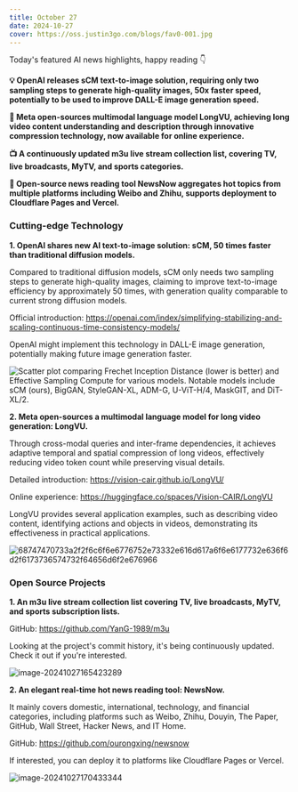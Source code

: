 ```yaml
---
title: October 27
date: 2024-10-27
cover: https://oss.justin3go.com/blogs/fav0-001.jpg
---
```


Today's featured AI news highlights, happy reading 👇

**💡 OpenAI releases sCM text-to-image solution, requiring only two sampling steps to generate high-quality images, 50x faster speed, potentially to be used to improve DALL-E image generation speed.**

**🎥 Meta open-sources multimodal language model LongVU, achieving long video content understanding and description through innovative compression technology, now available for online experience.**

**📺 A continuously updated m3u live stream collection list, covering TV, live broadcasts, MyTV, and sports categories.**

**📱 Open-source news reading tool NewsNow aggregates hot topics from multiple platforms including Weibo and Zhihu, supports deployment to Cloudflare Pages and Vercel.**

### Cutting-edge Technology

**1. OpenAI shares new AI text-to-image solution: sCM, 50 times faster than traditional diffusion models.**

Compared to traditional diffusion models, sCM only needs two sampling steps to generate high-quality images, claiming to improve text-to-image efficiency by approximately 50 times, with generation quality comparable to current strong diffusion models.

Official introduction: https://openai.com/index/simplifying-stabilizing-and-scaling-continuous-time-consistency-models/

OpenAI might implement this technology in DALL-E image generation, potentially making future image generation faster.

![Scatter plot comparing Frechet Inception Distance (lower is better) and Effective Sampling Compute for various models. Notable models include sCM (ours), BigGAN, StyleGAN-XL, ADM-G, U-ViT-H/4, MaskGIT, and DiT-XL/2.](https://cdn.jsdelivr.net/gh/freelander/oss@master/ai-daily/2024-10-27/02_Light.svg)

**2. Meta open-sources a multimodal language model for long video generation: LongVU.**

Through cross-modal queries and inter-frame dependencies, it achieves adaptive temporal and spatial compression of long videos, effectively reducing video token count while preserving visual details.

Detailed introduction: https://vision-cair.github.io/LongVU/

Online experience: https://huggingface.co/spaces/Vision-CAIR/LongVU

LongVU provides several application examples, such as describing video content, identifying actions and objects in videos, demonstrating its effectiveness in practical applications.

![68747470733a2f2f6c6f6e6776752e73332e616d617a6f6e6177732e636f6d2f6173736574732f64656d6f2e676966](https://cdn.jsdelivr.net/gh/freelander/oss@master/ai-daily/2024-10-27/68747470733a2f2f6c6f6e6776752e73332e616d617a6f6e6177732e636f6d2f6173736574732f64656d6f2e676966.gif)

### Open Source Projects

**1. An m3u live stream collection list covering TV, live broadcasts, MyTV, and sports subscription lists.**

GitHub: https://github.com/YanG-1989/m3u

Looking at the project's commit history, it's being continuously updated. Check it out if you're interested.

![image-20241027165423289](https://cdn.jsdelivr.net/gh/freelander/oss@master/ai-daily/2024-10-27/image-20241027165423289.png)

**2. An elegant real-time hot news reading tool: NewsNow.**

It mainly covers domestic, international, technology, and financial categories, including platforms such as Weibo, Zhihu, Douyin, The Paper, GitHub, Wall Street, Hacker News, and IT Home.

GitHub: https://github.com/ourongxing/newsnow

If interested, you can deploy it to platforms like Cloudflare Pages or Vercel.

![image-20241027170433344](https://cdn.jsdelivr.net/gh/freelander/oss@master/ai-daily/2024-10-27/image-20241027170433344.png)